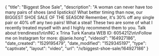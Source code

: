 {
    "title": "Biggest Shoe Sale",
    "description": "A woman can never have too many pairs of shoes (and lipsticks)! What better timing than now, our BIGGEST SHOE SALE OF THE SEASON! Remember, it's 30% off any single pair or 40% off any two pairs! What a steal! These two are some of what I recently treated myself with and I highly recommend them to you. Talk about trendiness!\n\nINC x Trina Turk Kanata WEB ID: 6054212\n\nFollow me on Instagram for more: @janie.hong",
    "videoid": "164927186",
    "date_created": "1529195479",
    "date_modified": "1529345197",
    "type": "captivate",
    "layout": "video",
    "url": "\/v\/biggest-shoe-sale\/164927186"
}